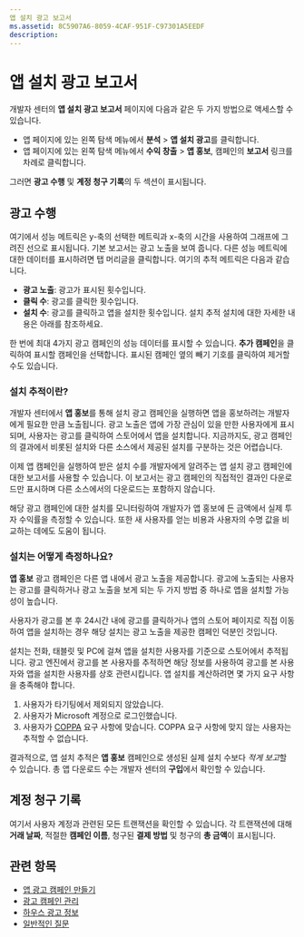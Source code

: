 ```yaml
---
앱 설치 광고 보고서
ms.assetid: 8C5907A6-8059-4CAF-951F-C97301A5EEDF
description: 
---
```


# 앱 설치 광고 보고서

개발자 센터의 **앱 설치 광고 보고서** 페이지에 다음과 같은 두 가지 방법으로 액세스할 수 있습니다.

-   앱 페이지에 있는 왼쪽 탐색 메뉴에서 **분석** &gt; **앱 설치 광고**를 클릭합니다.
-   앱 페이지에 있는 왼쪽 탐색 메뉴에서 **수익 창출** &gt; **앱 홍보**, 캠페인의 **보고서** 링크를 차례로 클릭합니다.

그러면 **광고 수행** 및 **계정 청구 기록**의 두 섹션이 표시됩니다.

## 광고 수행

여기에서 성능 메트릭은 y-축의 선택한 메트릭과 x-축의 시간을 사용하여 그래프에 그려진 선으로 표시됩니다. 기본 보고서는 광고 노출을 보여 줍니다. 다른 성능 메트릭에 대한 데이터를 표시하려면 탭 머리글을 클릭합니다. 여기의 추적 메트릭은 다음과 같습니다.

-   **광고 노출**: 광고가 표시된 횟수입니다.
-   **클릭 수**: 광고를 클릭한 횟수입니다.
-   **설치 수**: 광고를 클릭하고 앱을 설치한 횟수입니다. 설치 추적 설치에 대한 자세한 내용은 아래를 참조하세요.

한 번에 최대 4가지 광고 캠페인의 성능 데이터를 표시할 수 있습니다. **추가 캠페인**을 클릭하여 표시할 캠페인을 선택합니다. 표시된 캠페인 옆의 빼기 기호를 클릭하여 제거할 수도 있습니다.

### 설치 추적이란?

개발자 센터에서 **앱 홍보**를 통해 설치 광고 캠페인을 실행하면 앱을 홍보하려는 개발자에게 필요한 만큼 노출됩니다. 광고 노출은 앱에 가장 관심이 있을 만한 사용자에게 표시되며, 사용자는 광고를 클릭하여 스토어에서 앱을 설치합니다. 지금까지도, 광고 캠페인의 결과에서 비롯된 설치와 다른 소스에서 제공된 설치를 구분하는 것은 어렵습니다.

이제 앱 캠페인을 실행하여 받은 설치 수를 개발자에게 알려주는 앱 설치 광고 캠페인에 대한 보고서를 사용할 수 있습니다. 이 보고서는 광고 캠페인의 직접적인 결과인 다운로드만 표시하며 다른 소스에서의 다운로드는 포함하지 않습니다.

해당 광고 캠페인에 대한 설치를 모니터링하여 개발자가 앱 홍보에 든 금액에서 실제 투자 수익률을 측정할 수 있습니다. 또한 새 사용자를 얻는 비용과 사용자의 수명 값을 비교하는 데에도 도움이 됩니다.

### 설치는 어떻게 측정하나요?

**앱 홍보** 광고 캠페인은 다른 앱 내에서 광고 노출을 제공합니다. 광고에 노출되는 사용자는 광고를 클릭하거나 광고 노출을 보게 되는 두 가지 방법 중 하나로 앱을 설치할 가능성이 높습니다.

사용자가 광고를 본 후 24시간 내에 광고를 클릭하거나 앱의 스토어 페이지로 직접 이동하여 앱을 설치하는 경우 해당 설치는 광고 노출을 제공한 캠페인 덕분인 것입니다.

설치는 전화, 태블릿 및 PC에 걸쳐 앱을 설치한 사용자를 기준으로 스토어에서 추적됩니다. 광고 엔진에서 광고를 본 사용자를 추적하면 해당 정보를 사용하여 광고를 본 사용자와 앱을 설치한 사용자를 상호 관련시킵니다. 앱 설치를 계산하려면 몇 가지 요구 사항을 충족해야 합니다.

1.  사용자가 타기팅에서 제외되지 않았습니다.
2.  사용자가 Microsoft 계정으로 로그인했습니다.
3.  사용자가 [COPPA](http://go.microsoft.com/fwlink?LinkId=536558) 요구 사항에 맞습니다. COPPA 요구 사항에 맞지 않는 사용자는 추적할 수 없습니다.

결과적으로, 앱 설치 추적은 **앱 홍보** 캠페인으로 생성된 실제 설치 수보다 *적게 보고*할 수 있습니다. 총 앱 다운로드 수는 개발자 센터의 **구입**에서 확인할 수 있습니다.

## 계정 청구 기록

여기서 사용자 계정과 관련된 모든 트랜잭션을 확인할 수 있습니다. 각 트랜잭션에 대해 **거래 날짜**, 적절한 **캠페인 이름**, 청구된 **결제 방법** 및 청구의 **총 금액**이 표시됩니다.

## 관련 항목

* [앱 광고 캠페인 만들기](create-an-ad-campaign-for-your-app.md)
* [광고 캠페인 관리](managing-your-ad-campaign.md)
* [하우스 광고 정보](about-house-ads.md)
* [일반적인 질문](common-questions.md)
 

 






<!--HONumber=Mar16_HO1-->


